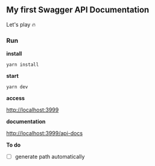 ## My first Swagger API Documentation

Let's play :fire:

### Run

**install**

`yarn install`

**start**

`yarn dev`

**access**

[http://localhost:3999](http://localhost:3999)

**documentation**

[http://localhost:3999/api-docs](http://localhost:3999/api-docs)


**To do**
- [ ] generate path automatically
